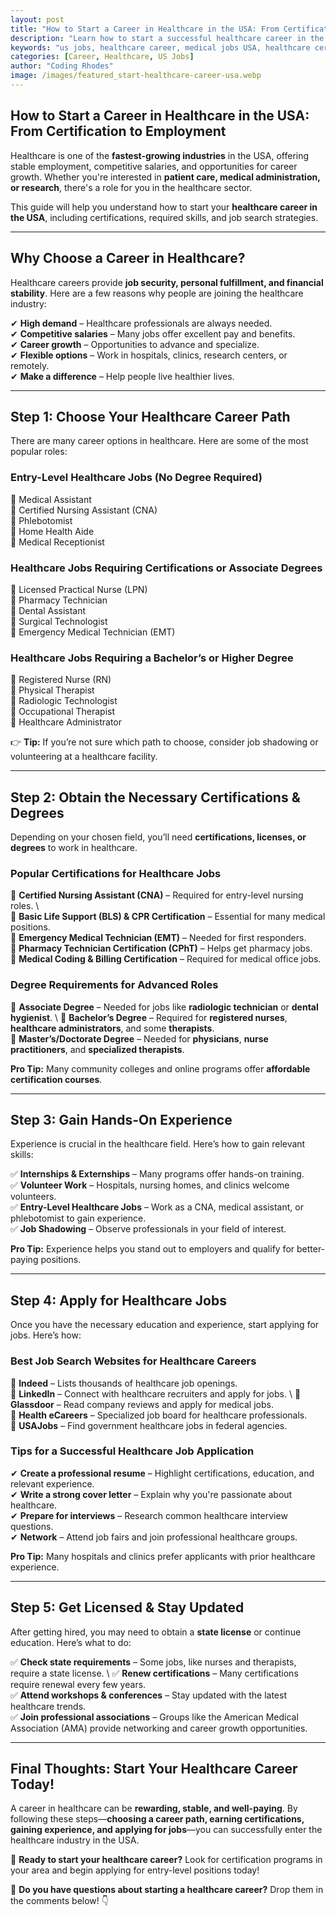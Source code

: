 ```yaml
---
layout: post
title: "How to Start a Career in Healthcare in the USA: From Certification to Employment"
description: "Learn how to start a successful healthcare career in the USA, including certifications, job opportunities, and industry insights."
keywords: "us jobs, healthcare career, medical jobs USA, healthcare certification, job opportunities in healthcare, how to get a job in healthcare"
categories: [Career, Healthcare, US Jobs]
author: "Coding Rhodes"
image: /images/featured_start-healthcare-career-usa.webp
---
```


## **How to Start a Career in Healthcare in the USA: From Certification to Employment**

Healthcare is one of the **fastest-growing industries** in the USA, offering stable employment, competitive salaries, and opportunities for career growth. Whether you're interested in **patient care, medical administration, or research**, there's a role for you in the healthcare sector.

This guide will help you understand how to start your **healthcare career in the USA**, including certifications, required skills, and job search strategies.

---

## **Why Choose a Career in Healthcare?**

Healthcare careers provide **job security, personal fulfillment, and financial stability**. Here are a few reasons why people are joining the healthcare industry:

✔ **High demand** – Healthcare professionals are always needed.  \
✔ **Competitive salaries** – Many jobs offer excellent pay and benefits.  \
✔ **Career growth** – Opportunities to advance and specialize.  \
✔ **Flexible options** – Work in hospitals, clinics, research centers, or remotely.  \
✔ **Make a difference** – Help people live healthier lives. 

---

## **Step 1: Choose Your Healthcare Career Path**

There are many career options in healthcare. Here are some of the most popular roles:

### **Entry-Level Healthcare Jobs (No Degree Required)**
🔹 Medical Assistant  \
🔹 Certified Nursing Assistant (CNA)  \
🔹 Phlebotomist  \
🔹 Home Health Aide  \
🔹 Medical Receptionist  

### **Healthcare Jobs Requiring Certifications or Associate Degrees**
🔹 Licensed Practical Nurse (LPN)  \
🔹 Pharmacy Technician  \
🔹 Dental Assistant  \
🔹 Surgical Technologist  \
🔹 Emergency Medical Technician (EMT)  

### **Healthcare Jobs Requiring a Bachelor’s or Higher Degree**
🔹 Registered Nurse (RN)  \
🔹 Physical Therapist  \
🔹 Radiologic Technologist  \
🔹 Occupational Therapist  \
🔹 Healthcare Administrator  

👉 **Tip:** If you’re not sure which path to choose, consider job shadowing or volunteering at a healthcare facility.

---

## **Step 2: Obtain the Necessary Certifications & Degrees**

Depending on your chosen field, you’ll need **certifications, licenses, or degrees** to work in healthcare.

### **Popular Certifications for Healthcare Jobs**
📌 **Certified Nursing Assistant (CNA)** – Required for entry-level nursing roles. \  
📌 **Basic Life Support (BLS) & CPR Certification** – Essential for many medical positions.  \
📌 **Emergency Medical Technician (EMT)** – Needed for first responders.  \
📌 **Pharmacy Technician Certification (CPhT)** – Helps get pharmacy jobs.  \
📌 **Medical Coding & Billing Certification** – Required for medical office jobs.  

### **Degree Requirements for Advanced Roles**
📌 **Associate Degree** – Needed for jobs like **radiologic technician** or **dental hygienist**. \ 
📌 **Bachelor’s Degree** – Required for **registered nurses**, **healthcare administrators**, and some **therapists**.  \
📌 **Master’s/Doctorate Degree** – Needed for **physicians**, **nurse practitioners**, and **specialized therapists**. 

**Pro Tip:** Many community colleges and online programs offer **affordable certification courses**.

---

## **Step 3: Gain Hands-On Experience**

Experience is crucial in the healthcare field. Here’s how to gain relevant skills:

✅ **Internships & Externships** – Many programs offer hands-on training.  \
✅ **Volunteer Work** – Hospitals, nursing homes, and clinics welcome volunteers.   \
✅ **Entry-Level Healthcare Jobs** – Work as a CNA, medical assistant, or phlebotomist to gain experience.  \
✅ **Job Shadowing** – Observe professionals in your field of interest. 

**Pro Tip:** Experience helps you stand out to employers and qualify for better-paying positions.

---

## **Step 4: Apply for Healthcare Jobs**

Once you have the necessary education and experience, start applying for jobs. Here’s how:

### **Best Job Search Websites for Healthcare Careers**
🌟 **Indeed** – Lists thousands of healthcare job openings.  \
🌟 **LinkedIn** – Connect with healthcare recruiters and apply for jobs. \ 
🌟 **Glassdoor** – Read company reviews and apply for medical jobs.  \
🌟 **Health eCareers** – Specialized job board for healthcare professionals.  \
🌟 **USAJobs** – Find government healthcare jobs in federal agencies.  

### **Tips for a Successful Healthcare Job Application**
✔ **Create a professional resume** – Highlight certifications, education, and relevant experience.  \
✔ **Write a strong cover letter** – Explain why you're passionate about healthcare.  \
✔ **Prepare for interviews** – Research common healthcare interview questions.  \
✔ **Network** – Attend job fairs and join professional healthcare groups. 

**Pro Tip:** Many hospitals and clinics prefer applicants with prior healthcare experience.

---

## **Step 5: Get Licensed & Stay Updated**

After getting hired, you may need to obtain a **state license** or continue education. Here’s what to do:

✅ **Check state requirements** – Some jobs, like nurses and therapists, require a state license. \ 
✅ **Renew certifications** – Many certifications require renewal every few years.  \
✅ **Attend workshops & conferences** – Stay updated with the latest healthcare trends.  \
✅ **Join professional associations** – Groups like the American Medical Association (AMA) provide networking and career growth opportunities. 

---

## **Final Thoughts: Start Your Healthcare Career Today!**

A career in healthcare can be **rewarding, stable, and well-paying**. By following these steps—**choosing a career path, earning certifications, gaining experience, and applying for jobs**—you can successfully enter the healthcare industry in the USA.

🚀 **Ready to start your healthcare career?** Look for certification programs in your area and begin applying for entry-level positions today!

💬 **Do you have questions about starting a healthcare career?** Drop them in the comments below! 👇

